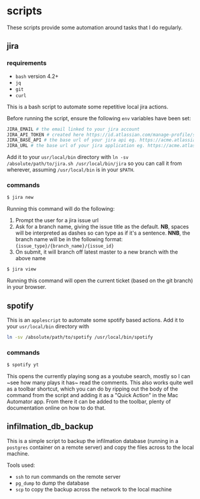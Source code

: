 # scripts

These scripts provide some automation around tasks that I do regularly.

## jira

### requirements

* `bash` version 4.2+
* `jq`
* `git`
* `curl`

This is a bash script to automate some repetitive local jira actions. 

Before running the script, ensure the following `env` variables have been set:

```bash
JIRA_EMAIL # the email linked to your jira account
JIRA_API_TOKEN # created here https://id.atlassian.com/manage-profile/security/api-tokens
JIRA_BASE_API # the base url of your jira api eg. https://acme.atlassian.net/rest/api/2/issue
JIRA_URL # the base url of your jira application eg. https://acme.atlassian.net/browse
```

Add it to your `usr/local/bin` directory with `ln -sv /absolute/path/to/jira.sh /usr/local/bin/jira`
so you can call it from wherever, assuming `/usr/local/bin` is in your `$PATH`.

### commands

```bash
$ jira new
```

Running this command will do the following:

1. Prompt the user for a jira issue url
2. Ask for a branch name, giving the issue title as the default. **NB**, spaces
   will be interpreted as dashes so can type as if it's a sentence. **NNB**,
   the branch name will be in the following format: `{issue_type}/{branch_name}/{issue_id}`
3. On submit, it will branch off latest master to a new branch with the above
   name

```bash
$ jira view
```

Running this command will open the current ticket (based on the git branch) in your browser.

## spotify

This is an `applescript` to automate some spotify based actions. 
Add it to your `usr/local/bin` directory with  

```bash
ln -sv /absolute/path/to/spotify /usr/local/bin/spotify
```

### commands

```bash
$ spotify yt
```

This opens the currently playing song as a youtube search, mostly so I can ~see
how many plays it has~ read the comments. This also works quite well as a
toolbar shortcut, which you can do by ripping out the body of the command from
the script and adding it as a "Quick Action" in the Mac Automator app. From
there it can be added to the toolbar, plenty of documentation online on how to
do that.

## infilmation_db_backup

This is a simple script to backup the infilmation database (running in a
`postgres` container on a remote server) and copy the files across to the local
machine.

Tools used:

- `ssh` to run commands on the remote server
- `pg_dump` to dump the database
- `scp` to copy the backup across the network to the local machine 
